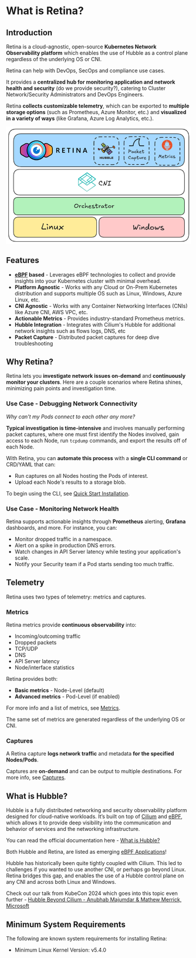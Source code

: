 # What is Retina?

## Introduction

Retina is a cloud-agnostic, open-source **Kubernetes Network Observability platform** which enables the use of Hubble as a control plane regardless of the underlying OS or CNI.

Retina can help with DevOps, SecOps and compliance use cases.

It provides a **centralized hub for monitoring application and network health and security** (do we provide security?), catering to Cluster Network/Security Administrators and DevOps Engineers.

Retina **collects customizable telemetry**, which can be exported to **multiple storage options** (such as Prometheus, Azure Monitor, etc.) and **visualized in a variety of ways** (like Grafana, Azure Log Analytics, etc.).

![High Level Architecture](./img/Retina%20Arch.png "High Level Architecture")

## Features

- **[eBPF](https://ebpf.io/what-is-ebpf#what-is-ebpf) based** - Leverages eBPF technologies to collect and provide insights into your Kubernetes cluster with minimal overhead.
- **Platform Agnostic** - Works with any Cloud or On-Prem Kubernetes distribution and supports multiple OS such as Linux, Windows, Azure Linux, etc.
- **CNI Agnostic** - Works with any Container Networking Interfaces (CNIs) like Azure CNI, AWS VPC, etc.
- **Actionable Metrics** - Provides industry-standard Prometheus metrics.
- **Hubble Integration** - Integrates with Cilium's Hubble for additional network insights such as flows logs, DNS, etc
- **Packet Capture** - Distributed packet captures for deep dive troubleshooting

## Why Retina?

Retina lets you **investigate network issues on-demand** and **continuously monitor your clusters**. Here are a couple scenarios where Retina shines, minimizing pain points and investigation time.

### Use Case - Debugging Network Connectivity

*Why can't my Pods connect to each other any more?*

**Typical investigation is time-intensive** and involves manually performing packet captures, where one must first identify the Nodes involved, gain access to each Node, run `tcpdump` commands, and export the results off of each Node.

With Retina, you can **automate this process** with a **single CLI command** or CRD/YAML that can:

- Run captures on all Nodes hosting the Pods of interest.
- Upload each Node's results to a storage blob.

To begin using the CLI, see [Quick Start Installation](../02-Installation/02-CLI.md).

### Use Case - Monitoring Network Health

Retina supports actionable insights through **Prometheus** alerting, **Grafana** dashboards, and more. For instance, you can:

- Monitor dropped traffic in a namespace.
- Alert on a spike in production DNS errors.
- Watch changes in API Server latency while testing your application's scale.
- Notify your Security team if a Pod starts sending too much traffic.

## Telemetry

Retina uses two types of telemetry: metrics and captures.

### Metrics

Retina metrics provide **continuous observability** into:

- Incoming/outcoming traffic
- Dropped packets
- TCP/UDP
- DNS
- API Server latency
- Node/interface statistics

Retina provides both:

- **Basic metrics** - Node-Level (default)
- **Advanced metrics** - Pod-Level (if enabled)

For more info and a list of metrics, see [Metrics](../03-Metrics/modes/modes.md).

The same set of metrics are generated regardless of the underlying OS or CNI.

### Captures

A Retina capture **logs network traffic** and metadata **for the specified Nodes/Pods**.

Captures are **on-demand** and can be output to multiple destinations. For more info, see [Captures](../04-Captures/01-overview.md).

## What is Hubble?

Hubble is a fully distributed networking and security observability platform designed for cloud-native workloads. It’s built on top of [Cilium](https://cilium.io/get-started/) and [eBPF](https://ebpf.io/what-is-ebpf/), which allows it to provide deep visibility into the communication and behavior of services and the networking infrastructure.

You can read the official documentation here - [What is Hubble?](https://docs.cilium.io/en/stable/overview/intro/#what-is-hubble)

Both Hubble and Retina, are listed as emerging [eBPF Applications](https://ebpf.io/applications/)!

Hubble has historically been quite tightly coupled with Cilium. This led to challenges if you wanted to use another CNI, or perhaps go beyond Linux. Retina bridges this gap, and enables the use of a Hubble control plane on any CNI and across both Linux and Windows.

Check out our talk from KubeCon 2024 which goes into this topic even further - [Hubble Beyond Cilium - Anubhab Majumdar & Mathew Merrick, Microsoft](https://www.youtube.com/watch?v=cnNUfQKhYiM)

## Minimum System Requirements

The following are known system requirements for installing Retina:

- Minimum Linux Kernel Version: v5.4.0
